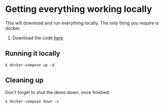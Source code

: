 # Getting everything working locally

This will download and run everything locally.
The only thing you require is docker.

1. Download the code [here](https://minhaskamal.github.io/DownGit/#/home?url=https://github.com/microsoft/WhatTheHack/tree/master/014-OSS%20DevOps/Host/Solutions/challenge09)

## Running it locally

```shell
$ docker-compose up -d
```

## Cleaning up

Don't forget to shut the demo down, once finished:

```shell
$ docker-compose down -v
```

